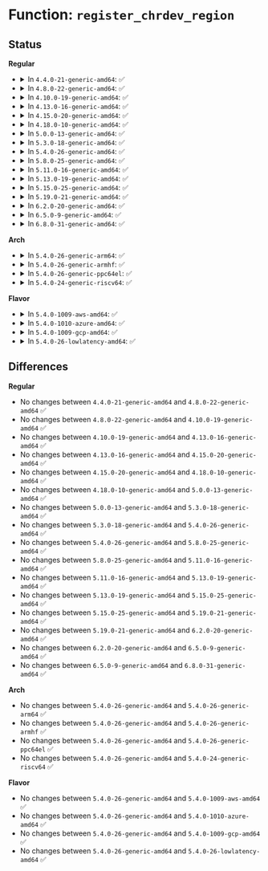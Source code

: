 # Function: <code>register_chrdev_region</code>

## Status
<b>Regular</b>
<ul>
<li>
<details>
<summary>In <code>4.4.0-21-generic-amd64</code>: ✅</summary>

```c
int register_chrdev_region(dev_t from, unsigned int count, const char * name)
```

```json
{
  "name": "register_chrdev_region",
  "collision_type": "Unique Global",
  "inline_type": "No",
  "funcs": [
    {
      "addr": 18446744071581011280,
      "name": "register_chrdev_region",
      "external": true,
      "loc": "fs/char_dev.c:174",
      "file": "fs/char_dev.c",
      "inline": "seen, unknown",
      "caller_inline": [],
      "caller_func": [
        "drivers/tty/tty_io.c:tty_register_driver",
        "drivers/tty/tty_io.c:tty_init",
        "drivers/tty/tty_io.c:tty_init",
        "drivers/tty/pty.c:pty_init",
        "drivers/tty/vt/vt.c:vty_init",
        "drivers/usb/core/devio.c:usb_devio_init"
      ]
    }
  ],
  "symbols": [
    {
      "addr": 18446744071581011280,
      "name": "register_chrdev_region",
      "section": ".text",
      "bind": "STB_GLOBAL",
      "size": 193
    }
  ]
}
```
</details>
</li>
<li>
<details>
<summary>In <code>4.8.0-22-generic-amd64</code>: ✅</summary>

```c
int register_chrdev_region(dev_t from, unsigned int count, const char * name)
```

```json
{
  "name": "register_chrdev_region",
  "collision_type": "Unique Global",
  "inline_type": "No",
  "funcs": [
    {
      "addr": 18446744071581169776,
      "name": "register_chrdev_region",
      "external": true,
      "loc": "fs/char_dev.c:178",
      "file": "fs/char_dev.c",
      "inline": "seen, unknown",
      "caller_inline": [],
      "caller_func": [
        "drivers/tty/tty_io.c:tty_register_driver",
        "drivers/tty/tty_io.c:tty_init",
        "drivers/tty/tty_io.c:tty_init",
        "drivers/tty/pty.c:pty_init",
        "drivers/tty/vt/vt.c:vty_init",
        "drivers/usb/core/devio.c:usb_devio_init",
        "drivers/i2c/i2c-dev.c:i2c_dev_init"
      ]
    }
  ],
  "symbols": [
    {
      "addr": 18446744071581169776,
      "name": "register_chrdev_region",
      "section": ".text",
      "bind": "STB_GLOBAL",
      "size": 193
    }
  ]
}
```
</details>
</li>
<li>
<details>
<summary>In <code>4.10.0-19-generic-amd64</code>: ✅</summary>

```c
int register_chrdev_region(dev_t from, unsigned int count, const char * name)
```

```json
{
  "name": "register_chrdev_region",
  "collision_type": "Unique Global",
  "inline_type": "No",
  "funcs": [
    {
      "addr": 18446744071581246752,
      "name": "register_chrdev_region",
      "external": true,
      "loc": "fs/char_dev.c:178",
      "file": "fs/char_dev.c",
      "inline": "seen, unknown",
      "caller_inline": [],
      "caller_func": [
        "drivers/tty/tty_io.c:tty_register_driver",
        "drivers/tty/tty_io.c:tty_init",
        "drivers/tty/tty_io.c:tty_init",
        "drivers/tty/pty.c:pty_init",
        "drivers/tty/vt/vt.c:vty_init",
        "drivers/usb/core/devio.c:usb_devio_init",
        "drivers/i2c/i2c-dev.c:i2c_dev_init"
      ]
    }
  ],
  "symbols": [
    {
      "addr": 18446744071581246752,
      "name": "register_chrdev_region",
      "section": ".text",
      "bind": "STB_GLOBAL",
      "size": 193
    }
  ]
}
```
</details>
</li>
<li>
<details>
<summary>In <code>4.13.0-16-generic-amd64</code>: ✅</summary>

```c
int register_chrdev_region(dev_t from, unsigned int count, const char * name)
```

```json
{
  "name": "register_chrdev_region",
  "collision_type": "Unique Global",
  "inline_type": "No",
  "funcs": [
    {
      "addr": 18446744071581294800,
      "name": "register_chrdev_region",
      "external": true,
      "loc": "fs/char_dev.c:178",
      "file": "fs/char_dev.c",
      "inline": "seen, unknown",
      "caller_inline": [],
      "caller_func": [
        "drivers/tty/tty_io.c:tty_register_driver",
        "drivers/tty/tty_io.c:tty_init",
        "drivers/tty/tty_io.c:tty_init",
        "drivers/tty/pty.c:pty_init",
        "drivers/tty/vt/vt.c:vty_init",
        "drivers/usb/core/devio.c:usb_devio_init",
        "drivers/i2c/i2c-dev.c:i2c_dev_init"
      ]
    }
  ],
  "symbols": [
    {
      "addr": 18446744071581294800,
      "name": "register_chrdev_region",
      "section": ".text",
      "bind": "STB_GLOBAL",
      "size": 193
    }
  ]
}
```
</details>
</li>
<li>
<details>
<summary>In <code>4.15.0-20-generic-amd64</code>: ✅</summary>

```c
int register_chrdev_region(dev_t from, unsigned int count, const char * name)
```

```json
{
  "name": "register_chrdev_region",
  "collision_type": "Unique Global",
  "inline_type": "No",
  "funcs": [
    {
      "addr": 18446744071581434592,
      "name": "register_chrdev_region",
      "external": true,
      "loc": "fs/char_dev.c:203",
      "file": "fs/char_dev.c",
      "inline": "seen, unknown",
      "caller_inline": [],
      "caller_func": [
        "drivers/tty/tty_io.c:tty_register_driver",
        "drivers/tty/tty_io.c:tty_init",
        "drivers/tty/tty_io.c:tty_init",
        "drivers/tty/pty.c:pty_init",
        "drivers/tty/vt/vt.c:vty_init",
        "drivers/usb/core/devio.c:usb_devio_init",
        "drivers/i2c/i2c-dev.c:i2c_dev_init"
      ]
    }
  ],
  "symbols": [
    {
      "addr": 18446744071581434592,
      "name": "register_chrdev_region",
      "section": ".text",
      "bind": "STB_GLOBAL",
      "size": 193
    }
  ]
}
```
</details>
</li>
<li>
<details>
<summary>In <code>4.18.0-10-generic-amd64</code>: ✅</summary>

```c
int register_chrdev_region(dev_t from, unsigned int count, const char * name)
```

```json
{
  "name": "register_chrdev_region",
  "collision_type": "Unique Global",
  "inline_type": "No",
  "funcs": [
    {
      "addr": 18446744071581592160,
      "name": "register_chrdev_region",
      "external": true,
      "loc": "fs/char_dev.c:203",
      "file": "fs/char_dev.c",
      "inline": "seen, unknown",
      "caller_inline": [],
      "caller_func": [
        "drivers/tty/tty_io.c:tty_register_driver",
        "drivers/tty/tty_io.c:tty_init",
        "drivers/tty/tty_io.c:tty_init",
        "drivers/tty/pty.c:pty_init",
        "drivers/tty/vt/vt.c:vty_init",
        "drivers/scsi/sg.c:init_sg",
        "drivers/usb/core/devio.c:usb_devio_init",
        "drivers/input/input.c:input_init",
        "drivers/i2c/i2c-dev.c:i2c_dev_init"
      ]
    }
  ],
  "symbols": [
    {
      "addr": 18446744071581592160,
      "name": "register_chrdev_region",
      "section": ".text",
      "bind": "STB_GLOBAL",
      "size": 205
    }
  ]
}
```
</details>
</li>
<li>
<details>
<summary>In <code>5.0.0-13-generic-amd64</code>: ✅</summary>

```c
int register_chrdev_region(dev_t from, unsigned int count, const char * name)
```

```json
{
  "name": "register_chrdev_region",
  "collision_type": "Unique Global",
  "inline_type": "No",
  "funcs": [
    {
      "addr": 18446744071581677424,
      "name": "register_chrdev_region",
      "external": true,
      "loc": "fs/char_dev.c:203",
      "file": "fs/char_dev.c",
      "inline": "seen, unknown",
      "caller_inline": [],
      "caller_func": [
        "drivers/tty/tty_io.c:tty_register_driver",
        "drivers/tty/tty_io.c:tty_init",
        "drivers/tty/tty_io.c:tty_init",
        "drivers/tty/pty.c:pty_init",
        "drivers/tty/vt/vt.c:vty_init",
        "drivers/scsi/sg.c:init_sg",
        "drivers/usb/core/devio.c:usb_devio_init",
        "drivers/input/input.c:input_init",
        "drivers/i2c/i2c-dev.c:i2c_dev_init"
      ]
    }
  ],
  "symbols": [
    {
      "addr": 18446744071581677424,
      "name": "register_chrdev_region",
      "section": ".text",
      "bind": "STB_GLOBAL",
      "size": 205
    }
  ]
}
```
</details>
</li>
<li>
<details>
<summary>In <code>5.3.0-18-generic-amd64</code>: ✅</summary>

```c
int register_chrdev_region(dev_t from, unsigned int count, const char * name)
```

```json
{
  "name": "register_chrdev_region",
  "collision_type": "Unique Global",
  "inline_type": "No",
  "funcs": [
    {
      "addr": 18446744071581795456,
      "name": "register_chrdev_region",
      "external": true,
      "loc": "fs/char_dev.c:200",
      "file": "fs/char_dev.c",
      "inline": "seen, unknown",
      "caller_inline": [],
      "caller_func": [
        "drivers/tty/tty_io.c:tty_register_driver",
        "drivers/tty/tty_io.c:tty_init",
        "drivers/tty/tty_io.c:tty_init",
        "drivers/tty/pty.c:pty_init",
        "drivers/tty/vt/vt.c:vty_init",
        "drivers/scsi/sg.c:init_sg",
        "drivers/usb/core/devio.c:usb_devio_init",
        "drivers/input/input.c:input_init",
        "drivers/i2c/i2c-dev.c:i2c_dev_init"
      ]
    }
  ],
  "symbols": [
    {
      "addr": 18446744071581795456,
      "name": "register_chrdev_region",
      "section": ".text",
      "bind": "STB_GLOBAL",
      "size": 187
    }
  ]
}
```
</details>
</li>
<li>
<details>
<summary>In <code>5.4.0-26-generic-amd64</code>: ✅</summary>

```c
int register_chrdev_region(dev_t from, unsigned int count, const char * name)
```

```json
{
  "name": "register_chrdev_region",
  "collision_type": "Unique Global",
  "inline_type": "No",
  "funcs": [
    {
      "addr": 18446744071581868064,
      "name": "register_chrdev_region",
      "external": true,
      "loc": "fs/char_dev.c:200",
      "file": "fs/char_dev.c",
      "inline": "seen, unknown",
      "caller_inline": [],
      "caller_func": [
        "drivers/tty/tty_io.c:tty_register_driver",
        "drivers/tty/tty_io.c:tty_init",
        "drivers/tty/tty_io.c:tty_init",
        "drivers/tty/pty.c:pty_init",
        "drivers/tty/vt/vt.c:vty_init",
        "drivers/scsi/sg.c:init_sg",
        "drivers/usb/core/devio.c:usb_devio_init",
        "drivers/input/input.c:input_init",
        "drivers/i2c/i2c-dev.c:i2c_dev_init"
      ]
    }
  ],
  "symbols": [
    {
      "addr": 18446744071581868064,
      "name": "register_chrdev_region",
      "section": ".text",
      "bind": "STB_GLOBAL",
      "size": 187
    }
  ]
}
```
</details>
</li>
<li>
<details>
<summary>In <code>5.8.0-25-generic-amd64</code>: ✅</summary>

```c
int register_chrdev_region(dev_t from, unsigned int count, const char * name)
```

```json
{
  "name": "register_chrdev_region",
  "collision_type": "Unique Global",
  "inline_type": "No",
  "funcs": [
    {
      "addr": 18446744071582094352,
      "name": "register_chrdev_region",
      "external": true,
      "loc": "fs/char_dev.c:200",
      "file": "fs/char_dev.c",
      "inline": "seen, unknown",
      "caller_inline": [],
      "caller_func": [
        "drivers/tty/tty_io.c:tty_register_driver",
        "drivers/tty/tty_io.c:tty_init",
        "drivers/tty/tty_io.c:tty_init",
        "drivers/tty/pty.c:unix98_pty_init",
        "drivers/tty/vt/vt.c:vty_init",
        "drivers/scsi/sg.c:init_sg",
        "drivers/usb/core/devio.c:usb_devio_init",
        "drivers/input/input.c:input_init",
        "drivers/i2c/i2c-dev.c:i2c_dev_init"
      ]
    }
  ],
  "symbols": [
    {
      "addr": 18446744071582094352,
      "name": "register_chrdev_region",
      "section": ".text",
      "bind": "STB_GLOBAL",
      "size": 187
    }
  ]
}
```
</details>
</li>
<li>
<details>
<summary>In <code>5.11.0-16-generic-amd64</code>: ✅</summary>

```c
int register_chrdev_region(dev_t from, unsigned int count, const char * name)
```

```json
{
  "name": "register_chrdev_region",
  "collision_type": "Unique Global",
  "inline_type": "No",
  "funcs": [
    {
      "addr": 18446744071582141168,
      "name": "register_chrdev_region",
      "external": true,
      "loc": "fs/char_dev.c:200",
      "file": "fs/char_dev.c",
      "inline": "seen, unknown",
      "caller_inline": [],
      "caller_func": [
        "drivers/tty/tty_io.c:tty_register_driver",
        "drivers/tty/tty_io.c:tty_init",
        "drivers/tty/tty_io.c:tty_init",
        "drivers/tty/pty.c:unix98_pty_init",
        "drivers/tty/vt/vt.c:vty_init",
        "drivers/scsi/sg.c:init_sg",
        "drivers/usb/core/devio.c:usb_devio_init",
        "drivers/input/input.c:input_init",
        "drivers/i2c/i2c-dev.c:i2c_dev_init"
      ]
    }
  ],
  "symbols": [
    {
      "addr": 18446744071582141168,
      "name": "register_chrdev_region",
      "section": ".text",
      "bind": "STB_GLOBAL",
      "size": 187
    }
  ]
}
```
</details>
</li>
<li>
<details>
<summary>In <code>5.13.0-19-generic-amd64</code>: ✅</summary>

```c
int register_chrdev_region(dev_t from, unsigned int count, const char * name)
```

```json
{
  "name": "register_chrdev_region",
  "collision_type": "Unique Global",
  "inline_type": "No",
  "funcs": [
    {
      "addr": 18446744071582166032,
      "name": "register_chrdev_region",
      "external": true,
      "loc": "fs/char_dev.c:200",
      "file": "fs/char_dev.c",
      "inline": "seen, unknown",
      "caller_inline": [],
      "caller_func": [
        "drivers/tty/tty_io.c:tty_register_driver",
        "drivers/tty/tty_io.c:tty_init",
        "drivers/tty/tty_io.c:tty_init",
        "drivers/tty/pty.c:unix98_pty_init",
        "drivers/tty/vt/vt.c:vty_init",
        "drivers/scsi/sg.c:init_sg",
        "drivers/usb/core/devio.c:usb_devio_init",
        "drivers/input/input.c:input_init",
        "drivers/i2c/i2c-dev.c:i2c_dev_init"
      ]
    }
  ],
  "symbols": [
    {
      "addr": 18446744071582166032,
      "name": "register_chrdev_region",
      "section": ".text",
      "bind": "STB_GLOBAL",
      "size": 187
    }
  ]
}
```
</details>
</li>
<li>
<details>
<summary>In <code>5.15.0-25-generic-amd64</code>: ✅</summary>

```c
int register_chrdev_region(dev_t from, unsigned int count, const char * name)
```

```json
{
  "name": "register_chrdev_region",
  "collision_type": "Unique Global",
  "inline_type": "No",
  "funcs": [
    {
      "addr": 18446744071582483232,
      "name": "register_chrdev_region",
      "external": true,
      "loc": "fs/char_dev.c:200",
      "file": "fs/char_dev.c",
      "inline": "seen, unknown",
      "caller_inline": [],
      "caller_func": [
        "drivers/tty/tty_io.c:tty_register_driver",
        "drivers/tty/tty_io.c:tty_init",
        "drivers/tty/tty_io.c:tty_init",
        "drivers/tty/pty.c:unix98_pty_init",
        "drivers/tty/vt/vt.c:vty_init",
        "drivers/scsi/sg.c:init_sg",
        "drivers/usb/core/devio.c:usb_devio_init",
        "drivers/input/input.c:input_init",
        "drivers/i2c/i2c-dev.c:i2c_dev_init"
      ]
    }
  ],
  "symbols": [
    {
      "addr": 18446744071582483232,
      "name": "register_chrdev_region",
      "section": ".text",
      "bind": "STB_GLOBAL",
      "size": 187
    }
  ]
}
```
</details>
</li>
<li>
<details>
<summary>In <code>5.19.0-21-generic-amd64</code>: ✅</summary>

```c
int register_chrdev_region(dev_t from, unsigned int count, const char * name)
```

```json
{
  "name": "register_chrdev_region",
  "collision_type": "Unique Global",
  "inline_type": "No",
  "funcs": [
    {
      "addr": 18446744071583004240,
      "name": "register_chrdev_region",
      "external": true,
      "loc": "fs/char_dev.c:200",
      "file": "fs/char_dev.c",
      "inline": "seen, unknown",
      "caller_inline": [],
      "caller_func": [
        "drivers/tty/tty_io.c:tty_register_driver",
        "drivers/tty/tty_io.c:tty_init",
        "drivers/tty/tty_io.c:tty_init",
        "drivers/tty/pty.c:unix98_pty_init",
        "drivers/tty/vt/vt.c:vty_init",
        "drivers/scsi/sg.c:init_sg",
        "drivers/usb/core/devio.c:usb_devio_init",
        "drivers/input/input.c:input_init",
        "drivers/i2c/i2c-dev.c:i2c_dev_init"
      ]
    }
  ],
  "symbols": [
    {
      "addr": 18446744071583004240,
      "name": "register_chrdev_region",
      "section": ".text",
      "bind": "STB_GLOBAL",
      "size": 215
    }
  ]
}
```
</details>
</li>
<li>
<details>
<summary>In <code>6.2.0-20-generic-amd64</code>: ✅</summary>

```c
int register_chrdev_region(dev_t from, unsigned int count, const char * name)
```

```json
{
  "name": "register_chrdev_region",
  "collision_type": "Unique Global",
  "inline_type": "No",
  "funcs": [
    {
      "addr": 18446744071583566240,
      "name": "register_chrdev_region",
      "external": true,
      "loc": "fs/char_dev.c:200",
      "file": "fs/char_dev.c",
      "inline": "seen, unknown",
      "caller_inline": [],
      "caller_func": [
        "drivers/tty/tty_io.c:tty_register_driver",
        "drivers/tty/tty_io.c:tty_init",
        "drivers/tty/tty_io.c:tty_init",
        "drivers/tty/pty.c:unix98_pty_init",
        "drivers/tty/vt/vt.c:vty_init",
        "drivers/scsi/sg.c:init_sg",
        "drivers/usb/core/devio.c:usb_devio_init",
        "drivers/input/input.c:input_init",
        "drivers/i2c/i2c-dev.c:i2c_dev_init"
      ]
    }
  ],
  "symbols": [
    {
      "addr": 18446744071583566240,
      "name": "register_chrdev_region",
      "section": ".text",
      "bind": "STB_GLOBAL",
      "size": 215
    }
  ]
}
```
</details>
</li>
<li>
<details>
<summary>In <code>6.5.0-9-generic-amd64</code>: ✅</summary>

```c
int register_chrdev_region(dev_t from, unsigned int count, const char * name)
```

```json
{
  "name": "register_chrdev_region",
  "collision_type": "Unique Global",
  "inline_type": "No",
  "funcs": [
    {
      "addr": 18446744071583782336,
      "name": "register_chrdev_region",
      "external": true,
      "loc": "fs/char_dev.c:200",
      "file": "fs/char_dev.c",
      "inline": "seen, unknown",
      "caller_inline": [],
      "caller_func": [
        "drivers/tty/tty_io.c:tty_register_driver",
        "drivers/tty/tty_io.c:tty_init",
        "drivers/tty/tty_io.c:tty_init",
        "drivers/tty/pty.c:unix98_pty_init",
        "drivers/tty/vt/vt.c:vty_init",
        "drivers/scsi/sg.c:init_sg",
        "drivers/usb/core/devio.c:usb_devio_init",
        "drivers/input/input.c:input_init",
        "drivers/i2c/i2c-dev.c:i2c_dev_init"
      ]
    }
  ],
  "symbols": [
    {
      "addr": 18446744071583782336,
      "name": "register_chrdev_region",
      "section": ".text",
      "bind": "STB_GLOBAL",
      "size": 215
    }
  ]
}
```
</details>
</li>
<li>
<details>
<summary>In <code>6.8.0-31-generic-amd64</code>: ✅</summary>

```c
int register_chrdev_region(dev_t from, unsigned int count, const char * name)
```

```json
{
  "name": "register_chrdev_region",
  "collision_type": "Unique Global",
  "inline_type": "No",
  "funcs": [
    {
      "addr": 18446744071583987920,
      "name": "register_chrdev_region",
      "external": true,
      "loc": "fs/char_dev.c:200",
      "file": "fs/char_dev.c",
      "inline": "seen, unknown",
      "caller_inline": [],
      "caller_func": [
        "drivers/tty/tty_io.c:tty_register_driver",
        "drivers/tty/tty_io.c:tty_init",
        "drivers/tty/tty_io.c:tty_init",
        "drivers/tty/pty.c:unix98_pty_init",
        "drivers/tty/vt/vt.c:vty_init",
        "drivers/scsi/sg.c:init_sg",
        "drivers/usb/core/devio.c:usb_devio_init",
        "drivers/input/input.c:input_init",
        "drivers/i2c/i2c-dev.c:i2c_dev_init"
      ]
    }
  ],
  "symbols": [
    {
      "addr": 18446744071583987920,
      "name": "register_chrdev_region",
      "section": ".text",
      "bind": "STB_GLOBAL",
      "size": 215
    }
  ]
}
```
</details>
</li>
</ul>
<b>Arch</b>
<ul>
<li>
<details>
<summary>In <code>5.4.0-26-generic-arm64</code>: ✅</summary>

```c
int register_chrdev_region(dev_t from, unsigned int count, const char * name)
```

```json
{
  "name": "register_chrdev_region",
  "collision_type": "Unique Global",
  "inline_type": "No",
  "funcs": [
    {
      "addr": 18446603336493340320,
      "name": "register_chrdev_region",
      "external": true,
      "loc": "fs/char_dev.c:200",
      "file": "fs/char_dev.c",
      "inline": "seen, unknown",
      "caller_inline": [],
      "caller_func": [
        "drivers/tty/tty_io.c:tty_register_driver",
        "drivers/tty/tty_io.c:tty_init",
        "drivers/tty/tty_io.c:tty_init",
        "drivers/tty/pty.c:pty_init",
        "drivers/tty/vt/vt.c:vty_init",
        "drivers/scsi/sg.c:init_sg",
        "drivers/usb/core/devio.c:usb_devio_init",
        "drivers/input/input.c:input_init",
        "drivers/i2c/i2c-dev.c:i2c_dev_init"
      ]
    }
  ],
  "symbols": [
    {
      "addr": 18446603336493340320,
      "name": "register_chrdev_region",
      "section": ".text",
      "bind": "STB_GLOBAL",
      "size": 208
    }
  ]
}
```
</details>
</li>
<li>
<details>
<summary>In <code>5.4.0-26-generic-armhf</code>: ✅</summary>

```c
int register_chrdev_region(dev_t from, unsigned int count, const char * name)
```

```json
{
  "name": "register_chrdev_region",
  "collision_type": "Unique Global",
  "inline_type": "No",
  "funcs": [
    {
      "addr": 3226933860,
      "name": "register_chrdev_region",
      "external": true,
      "loc": "fs/char_dev.c:200",
      "file": "fs/char_dev.c",
      "inline": "seen, unknown",
      "caller_inline": [],
      "caller_func": [
        "drivers/tty/tty_io.c:tty_register_driver",
        "drivers/tty/tty_io.c:tty_init",
        "drivers/tty/tty_io.c:tty_init",
        "drivers/tty/pty.c:pty_init",
        "drivers/tty/vt/vt.c:vty_init",
        "drivers/scsi/sg.c:init_sg",
        "drivers/usb/core/devio.c:usb_devio_init",
        "drivers/input/input.c:input_init",
        "drivers/i2c/i2c-dev.c:i2c_dev_init"
      ]
    }
  ],
  "symbols": [
    {
      "addr": 3226933860,
      "name": "register_chrdev_region",
      "section": ".text",
      "bind": "STB_GLOBAL",
      "size": 168
    }
  ]
}
```
</details>
</li>
<li>
<details>
<summary>In <code>5.4.0-26-generic-ppc64el</code>: ✅</summary>

```c
int register_chrdev_region(dev_t from, unsigned int count, const char * name)
```

```json
{
  "name": "register_chrdev_region",
  "collision_type": "Unique Global",
  "inline_type": "No",
  "funcs": [
    {
      "addr": 13835058055286886160,
      "name": "register_chrdev_region",
      "external": true,
      "loc": "fs/char_dev.c:200",
      "file": "fs/char_dev.c",
      "inline": "seen, unknown",
      "caller_inline": [],
      "caller_func": [
        "drivers/tty/tty_io.c:tty_register_driver",
        "drivers/tty/tty_io.c:tty_init",
        "drivers/tty/tty_io.c:tty_init",
        "drivers/tty/pty.c:pty_init",
        "drivers/tty/vt/vt.c:vty_init",
        "drivers/scsi/sg.c:init_sg",
        "drivers/usb/core/devio.c:usb_devio_init",
        "drivers/input/input.c:input_init",
        "drivers/i2c/i2c-dev.c:i2c_dev_init"
      ]
    }
  ],
  "symbols": [
    {
      "addr": 13835058055286886160,
      "name": "register_chrdev_region",
      "section": ".text",
      "bind": "STB_GLOBAL",
      "size": 356
    }
  ]
}
```
</details>
</li>
<li>
<details>
<summary>In <code>5.4.0-24-generic-riscv64</code>: ✅</summary>

```c
int register_chrdev_region(dev_t from, unsigned int count, const char * name)
```

```json
{
  "name": "register_chrdev_region",
  "collision_type": "Unique Global",
  "inline_type": "No",
  "funcs": [
    {
      "addr": 18446743936273070210,
      "name": "register_chrdev_region",
      "external": true,
      "loc": "fs/char_dev.c:200",
      "file": "fs/char_dev.c",
      "inline": "seen, unknown",
      "caller_inline": [],
      "caller_func": [
        "drivers/tty/tty_io.c:tty_register_driver",
        "drivers/tty/tty_io.c:tty_init",
        "drivers/tty/tty_io.c:tty_init",
        "drivers/tty/pty.c:pty_init",
        "drivers/tty/vt/vt.c:vty_init",
        "drivers/scsi/sg.c:init_sg",
        "drivers/usb/core/devio.c:usb_devio_init",
        "drivers/input/input.c:input_init",
        "drivers/i2c/i2c-dev.c:i2c_dev_init"
      ]
    }
  ],
  "symbols": [
    {
      "addr": 18446743936273070210,
      "name": "register_chrdev_region",
      "section": ".text",
      "bind": "STB_GLOBAL",
      "size": 206
    }
  ]
}
```
</details>
</li>
</ul>
<b>Flavor</b>
<ul>
<li>
<details>
<summary>In <code>5.4.0-1009-aws-amd64</code>: ✅</summary>

```c
int register_chrdev_region(dev_t from, unsigned int count, const char * name)
```

```json
{
  "name": "register_chrdev_region",
  "collision_type": "Unique Global",
  "inline_type": "No",
  "funcs": [
    {
      "addr": 18446744071581836800,
      "name": "register_chrdev_region",
      "external": true,
      "loc": "fs/char_dev.c:200",
      "file": "fs/char_dev.c",
      "inline": "seen, unknown",
      "caller_inline": [],
      "caller_func": [
        "drivers/tty/tty_io.c:tty_register_driver",
        "drivers/tty/tty_io.c:tty_init",
        "drivers/tty/tty_io.c:tty_init",
        "drivers/tty/pty.c:pty_init",
        "drivers/tty/vt/vt.c:vty_init",
        "drivers/scsi/sg.c:init_sg",
        "drivers/usb/core/devio.c:usb_devio_init",
        "drivers/input/input.c:input_init"
      ]
    }
  ],
  "symbols": [
    {
      "addr": 18446744071581836800,
      "name": "register_chrdev_region",
      "section": ".text",
      "bind": "STB_GLOBAL",
      "size": 187
    }
  ]
}
```
</details>
</li>
<li>
<details>
<summary>In <code>5.4.0-1010-azure-amd64</code>: ✅</summary>

```c
int register_chrdev_region(dev_t from, unsigned int count, const char * name)
```

```json
{
  "name": "register_chrdev_region",
  "collision_type": "Unique Global",
  "inline_type": "No",
  "funcs": [
    {
      "addr": 18446744071581774464,
      "name": "register_chrdev_region",
      "external": true,
      "loc": "fs/char_dev.c:200",
      "file": "fs/char_dev.c",
      "inline": "seen, unknown",
      "caller_inline": [],
      "caller_func": [
        "drivers/tty/tty_io.c:tty_register_driver",
        "drivers/tty/tty_io.c:tty_init",
        "drivers/tty/tty_io.c:tty_init",
        "drivers/tty/pty.c:pty_init",
        "drivers/tty/vt/vt.c:vty_init",
        "drivers/scsi/sg.c:init_sg",
        "drivers/usb/core/devio.c:usb_devio_init",
        "drivers/input/input.c:input_init"
      ]
    }
  ],
  "symbols": [
    {
      "addr": 18446744071581774464,
      "name": "register_chrdev_region",
      "section": ".text",
      "bind": "STB_GLOBAL",
      "size": 187
    }
  ]
}
```
</details>
</li>
<li>
<details>
<summary>In <code>5.4.0-1009-gcp-amd64</code>: ✅</summary>

```c
int register_chrdev_region(dev_t from, unsigned int count, const char * name)
```

```json
{
  "name": "register_chrdev_region",
  "collision_type": "Unique Global",
  "inline_type": "No",
  "funcs": [
    {
      "addr": 18446744071581828112,
      "name": "register_chrdev_region",
      "external": true,
      "loc": "fs/char_dev.c:200",
      "file": "fs/char_dev.c",
      "inline": "seen, unknown",
      "caller_inline": [],
      "caller_func": [
        "drivers/tty/tty_io.c:tty_register_driver",
        "drivers/tty/tty_io.c:tty_init",
        "drivers/tty/tty_io.c:tty_init",
        "drivers/tty/pty.c:pty_init",
        "drivers/tty/vt/vt.c:vty_init",
        "drivers/scsi/sg.c:init_sg",
        "drivers/usb/core/devio.c:usb_devio_init",
        "drivers/input/input.c:input_init",
        "drivers/i2c/i2c-dev.c:i2c_dev_init"
      ]
    }
  ],
  "symbols": [
    {
      "addr": 18446744071581828112,
      "name": "register_chrdev_region",
      "section": ".text",
      "bind": "STB_GLOBAL",
      "size": 187
    }
  ]
}
```
</details>
</li>
<li>
<details>
<summary>In <code>5.4.0-26-lowlatency-amd64</code>: ✅</summary>

```c
int register_chrdev_region(dev_t from, unsigned int count, const char * name)
```

```json
{
  "name": "register_chrdev_region",
  "collision_type": "Unique Global",
  "inline_type": "No",
  "funcs": [
    {
      "addr": 18446744071581897392,
      "name": "register_chrdev_region",
      "external": true,
      "loc": "fs/char_dev.c:200",
      "file": "fs/char_dev.c",
      "inline": "seen, unknown",
      "caller_inline": [],
      "caller_func": [
        "drivers/tty/tty_io.c:tty_register_driver",
        "drivers/tty/tty_io.c:tty_init",
        "drivers/tty/tty_io.c:tty_init",
        "drivers/tty/pty.c:pty_init",
        "drivers/tty/vt/vt.c:vty_init",
        "drivers/scsi/sg.c:init_sg",
        "drivers/usb/core/devio.c:usb_devio_init",
        "drivers/input/input.c:input_init",
        "drivers/i2c/i2c-dev.c:i2c_dev_init"
      ]
    }
  ],
  "symbols": [
    {
      "addr": 18446744071581897392,
      "name": "register_chrdev_region",
      "section": ".text",
      "bind": "STB_GLOBAL",
      "size": 187
    }
  ]
}
```
</details>
</li>
</ul>

## Differences
<b>Regular</b>
<ul>
<li>
No changes between <code>4.4.0-21-generic-amd64</code> and <code>4.8.0-22-generic-amd64</code> ✅
</li>
<li>
No changes between <code>4.8.0-22-generic-amd64</code> and <code>4.10.0-19-generic-amd64</code> ✅
</li>
<li>
No changes between <code>4.10.0-19-generic-amd64</code> and <code>4.13.0-16-generic-amd64</code> ✅
</li>
<li>
No changes between <code>4.13.0-16-generic-amd64</code> and <code>4.15.0-20-generic-amd64</code> ✅
</li>
<li>
No changes between <code>4.15.0-20-generic-amd64</code> and <code>4.18.0-10-generic-amd64</code> ✅
</li>
<li>
No changes between <code>4.18.0-10-generic-amd64</code> and <code>5.0.0-13-generic-amd64</code> ✅
</li>
<li>
No changes between <code>5.0.0-13-generic-amd64</code> and <code>5.3.0-18-generic-amd64</code> ✅
</li>
<li>
No changes between <code>5.3.0-18-generic-amd64</code> and <code>5.4.0-26-generic-amd64</code> ✅
</li>
<li>
No changes between <code>5.4.0-26-generic-amd64</code> and <code>5.8.0-25-generic-amd64</code> ✅
</li>
<li>
No changes between <code>5.8.0-25-generic-amd64</code> and <code>5.11.0-16-generic-amd64</code> ✅
</li>
<li>
No changes between <code>5.11.0-16-generic-amd64</code> and <code>5.13.0-19-generic-amd64</code> ✅
</li>
<li>
No changes between <code>5.13.0-19-generic-amd64</code> and <code>5.15.0-25-generic-amd64</code> ✅
</li>
<li>
No changes between <code>5.15.0-25-generic-amd64</code> and <code>5.19.0-21-generic-amd64</code> ✅
</li>
<li>
No changes between <code>5.19.0-21-generic-amd64</code> and <code>6.2.0-20-generic-amd64</code> ✅
</li>
<li>
No changes between <code>6.2.0-20-generic-amd64</code> and <code>6.5.0-9-generic-amd64</code> ✅
</li>
<li>
No changes between <code>6.5.0-9-generic-amd64</code> and <code>6.8.0-31-generic-amd64</code> ✅
</li>
</ul>
<b>Arch</b>
<ul>
<li>
No changes between <code>5.4.0-26-generic-amd64</code> and <code>5.4.0-26-generic-arm64</code> ✅
</li>
<li>
No changes between <code>5.4.0-26-generic-amd64</code> and <code>5.4.0-26-generic-armhf</code> ✅
</li>
<li>
No changes between <code>5.4.0-26-generic-amd64</code> and <code>5.4.0-26-generic-ppc64el</code> ✅
</li>
<li>
No changes between <code>5.4.0-26-generic-amd64</code> and <code>5.4.0-24-generic-riscv64</code> ✅
</li>
</ul>
<b>Flavor</b>
<ul>
<li>
No changes between <code>5.4.0-26-generic-amd64</code> and <code>5.4.0-1009-aws-amd64</code> ✅
</li>
<li>
No changes between <code>5.4.0-26-generic-amd64</code> and <code>5.4.0-1010-azure-amd64</code> ✅
</li>
<li>
No changes between <code>5.4.0-26-generic-amd64</code> and <code>5.4.0-1009-gcp-amd64</code> ✅
</li>
<li>
No changes between <code>5.4.0-26-generic-amd64</code> and <code>5.4.0-26-lowlatency-amd64</code> ✅
</li>
</ul>

